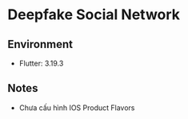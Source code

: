 # Deepfake Social Network

## Environment

-   Flutter: 3.19.3

## Notes

-   Chưa cấu hình IOS Product Flavors
